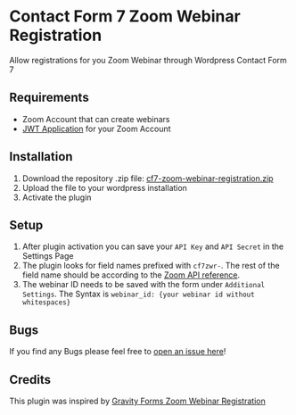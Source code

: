 # Contact Form 7 Zoom Webinar Registration

Allow registrations for you Zoom Webinar through Wordpress Contact Form 7

## Requirements

- Zoom Account that can create webinars
- [JWT Application](https://marketplace.zoom.us/develop/create) for your Zoom Account

## Installation

1. Download the repository .zip file: [cf7-zoom-webinar-registration.zip](#)
2. Upload the file to your wordpress installation
3. Activate the plugin

## Setup

1. After plugin activation you can save your `API Key` and `API Secret` in the Settings Page
2. The plugin looks for field names prefixed with `cf7zwr-`. The rest of the field name should be according to the [Zoom API reference](https://marketplace.zoom.us/docs/api-reference/zoom-api/webinars/webinarregistrantcreate).
3. The webinar ID needs to be saved with the form under `Additional Settings`. The Syntax is `webinar_id: {your webinar id without whitespaces}`

## Bugs

If you find any Bugs please feel free to [open an issue here](#)!

## Credits

This plugin was inspired by [Gravity Forms Zoom Webinar Registration](https://github.com/michaelbourne/gravity-forms-zoom-webinar-registration)